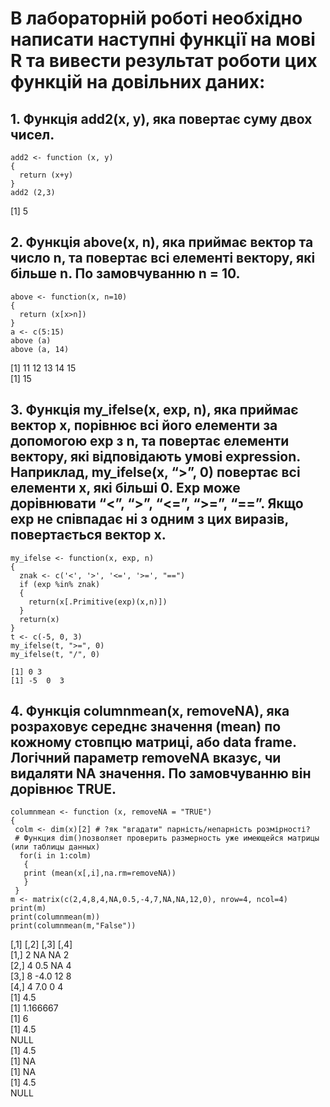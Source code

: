 # В лабораторній роботі необхідно написати наступні функції на мові R та вивести результат роботи цих функцій на довільних даних:

## 1. Функція add2(x, y), яка повертає суму двох чисел.

```{r}
add2 <- function (x, y)
{
  return (x+y)
}
add2 (2,3)
```
[1] 5

## 2. Функція above(x, n), яка приймає вектор та число n, та повертає всі елементі вектору, які більше n. По замовчуванню n = 10.

```{r}
above <- function(x, n=10)
{
  return (x[x>n])
}
a <- c(5:15)
above (a)
above (a, 14)
```
[1] 11 12 13 14 15  
[1] 15  

## 3. Функція my_ifelse(x, exp, n), яка приймає вектор x, порівнює всі його елементи за допомогою exp з n, та повертає елементи вектору, які відповідають умові expression. Наприклад, my_ifelse(x, “>”, 0) повертає всі елементи x, які більші 0. Exp може дорівнювати “<”, “>”, “<=”, “>=”, “==”. Якщо exp не співпадає ні з одним з цих виразів, повертається вектор x.

```{r}
my_ifelse <- function(x, exp, n)
{
  znak <- c('<', '>', '<=', '>=', "==")
  if (exp %in% znak)
  {
    return(x[.Primitive(exp)(x,n)])
  }
  return(x)
}
t <- c(-5, 0, 3)
my_ifelse(t, ">=", 0)
my_ifelse(t, "/", 0)

[1] 0 3  
[1] -5  0  3  
```
## 4. Функція columnmean(x, removeNA), яка розраховує середнє значення (mean) по кожному стовпцю матриці, або data frame. Логічний параметр removeNA вказує, чи видаляти NA значення. По замовчуванню він дорівнює TRUE.
```{r}
columnmean <- function (x, removeNA = "TRUE")
{
 colm <- dim(x)[2] # ?як "вгадати" парність/непарність розмірності?
 # Функция dim()позволяет проверить размерность уже имеющейся матрицы (или таблицы данных)
  for(i in 1:colm)
   {
   print (mean(x[,i],na.rm=removeNA))
   }
 }
m <- matrix(c(2,4,8,4,NA,0.5,-4,7,NA,NA,12,0), nrow=4, ncol=4)
print(m)
print(columnmean(m))
print(columnmean(m,"False"))
```
[,1] [,2] [,3] [,4]  
[1,]    2   NA   NA    2  
[2,]    4  0.5   NA    4  
[3,]    8 -4.0   12    8  
[4,]    4  7.0    0    4  
[1] 4.5  
[1] 1.166667  
[1] 6  
[1] 4.5  
NULL  
[1] 4.5  
[1] NA  
[1] NA  
[1] 4.5  
NULL  

